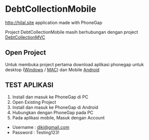 # DebtCollectionMobile
http://hilal.site application made with PhoneGap 

Project DebtCollectionMobile masih berhubungan dengan project [DebtCollectionMVC](https://github.com/hilalramadan94/DebtCollectionMVC) 

## Open Project
Untuk membuka project pertama download aplikasi phonegap untuk desktop 
([Windows](https://github.com/phonegap/phonegap-app-desktop/releases/download/0.4.5/PhoneGapSetup-win32.exe) / 
[MAC](https://github.com/phonegap/phonegap-app-desktop/releases/download/0.4.5/PhoneGapDesktop.dmg)) dan Mobile 
[Android](https://play.google.com/store/apps/details?id=com.adobe.phonegap.app)

## TEST APLIKASI
1. Install dan masuk ke PhoneGap di PC
2. Open Existing Project
3. Install dan masuk ke PhoneGap di Android
4. Hubungkan dengan PhoneGap pada PC
5. Pada aplikasi mobile, Masuk dengan Account
* Username    : diki@gmail.com
* Password    : Testing123!
